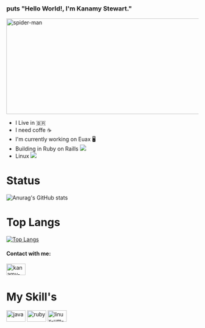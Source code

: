 ### puts "Hello World!, I'm Kanamy Stewart." 

<img align="center" alt="spider-man" height="250" width="600" src="https://pa1.narvii.com/6310/d044f052fdfeb7d9f662ac44f4d9111287cdae81_hq.gif"
   style="max-width:100%;">


+ I Live in 🇧🇷 
+ I need coffe ☕
+ I'm currently working on Euax 🖥️
+ Building in Ruby on Raills <img src="https://img.icons8.com/color/16/000000/ruby-programming-language.png"/>
+ Linux <img src="https://img.icons8.com/office/16/000000/console.png"/>

 
# Status

  ![Anurag's GitHub stats](https://github-readme-stats.vercel.app/api?username=KanamyStewart&show_icons=true&theme=midnight-purple)

# Top Langs

[![Top Langs](https://github-readme-stats.vercel.app/api/top-langs/?username=KanamyStewart)](https://github.com/KanamyStewart/github-readme-stats)



#### Contact with me:

<a href="https://www.linkedin.com/in/kanamy-stewart-862351174/" target ="_blank">
  <img align="center" alt="kanamy-linkedin" height="30" width="50" src="https://cdn.jsdelivr.net/gh/devicons/devicon/icons/linkedin/linkedin-original.svg"
   style="max-width:100%;">
</a> 

# My Skill's

<img align="center" alt="java" height="30" width="50" src="https://cdn.jsdelivr.net/gh/devicons/devicon/icons/java/java-original.svg"
   style="max-width:100%;">
   <img align="center" alt="ruby" height="30" width="50" src="https://cdn.jsdelivr.net/gh/devicons/devicon/icons/ruby/ruby-original-wordmark.svg"
   style="max-width:100%;">
   <img align="center" alt="linux-um-pinguin" height="30" width="50" src="https://cdn.jsdelivr.net/gh/devicons/devicon/icons/linux/linux-original.svg"
   style="max-width:100%;">
   


